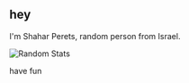 ## hey
I'm Shahar Perets, random person from Israel.   

![Random Stats](https://github-readme-stats.vercel.app/api?username=Sh-Pe&hide=stars,rank&show_icons=true&theme=transparent)

have fun
